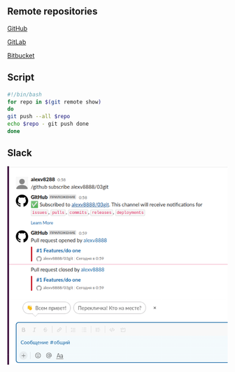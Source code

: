 ## Remote repositories

[GitHub](https://github.com/alexv8888/03git/)

[GitLab](https://gitlab.com/alexv8288/03git)

[Bitbucket](https://bitbucket.org/alexv8288/03git/)

## Script
```bash
#!/bin/bash
for repo in $(git remote show)
do
git push --all $repo
echo $repo - git push done
done
```

## Slack

![slack](Slack.png)
